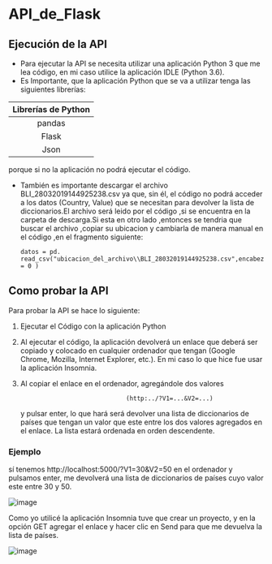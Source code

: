 # API_de_Flask

## Ejecución de la API
- Para ejecutar la API se necesita utilizar una aplicación Python 3 que me lea código, en mi caso utilice la aplicación IDLE (Python 3.6). 
- Es Importante, que la aplicación Python que se va a utilizar tenga las siguientes librerías:

|  Librerías de Python |
| :------------: |
|pandas|
| Flask |
| Json |

   porque si no la aplicación no podrá ejecutar el código.
 - También es importante descargar el archivo BLI_28032019144925238.csv ya que, sin él, el código no podrá acceder a los datos (Country, Value) que se necesitan para devolver la lista de diccionarios.El archivo será leido por el código ,si se encuentra en la carpeta de descarga.Si esta en otro lado ,entonces se tendria que buscar el archivo ,copiar su ubicacion y cambiarla de manera manual en el código ,en el fragmento siguiente:

       datos = pd. read_csv("ubicacion_del_archivo\\BLI_28032019144925238.csv",encabezado = 0 )

## Como probar la API
 Para probar la API se hace lo siguiente: 
 1. Ejecutar el Código con la aplicación Python
 2. Al ejecutar el código, la aplicación devolverá un enlace que deberá ser copiado y colocado en cualquier ordenador que tengan (Google Chrome, Mozilla, Internet Explorer, etc.). En mi caso lo que hice fue usar la aplicación Insomnia. 
 3. Al copiar el enlace en el ordenador, agregándole dos valores 
 
                                     (http:../?V1=...&V2=...) 
 
    y pulsar enter, lo que hará será devolver una lista de diccionarios de países que tengan un valor que este entre los dos valores agregados en el enlace. La lista estará ordenada en orden descendente.
 ### Ejemplo
 sí tenemos http://localhost:5000/?V1=30&V2=50 en el ordenador y pulsamos enter, me devolverá una lista de diccionarios de países cuyo valor este entre 30 y 50. 

   ![image](https://user-images.githubusercontent.com/84295373/118706114-6127d800-b7ef-11eb-9e75-76a69bb8a493.png)
   
 Como yo utilicé la aplicación Insomnia tuve que crear un proyecto, y en la opción GET agregar el enlace y hacer clic en Send para que me devuelva la lista de países.
 
   ![image](https://user-images.githubusercontent.com/84295373/118707000-65082a00-b7f0-11eb-880f-6fc0fc9dd91b.png)

